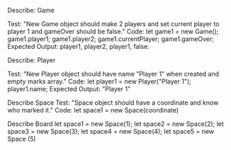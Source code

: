 Describe: Game

Test: "New Game object should make 2 players and set current player to player 1 and gameOver should be false."
Code: 
let game1 = new Game();
game1.player1; 
game1.player2;
game1.currentPlayer;
game1.gameOver;
Expected Output: player1, player2, player1, false.

Describe: Player

Test: "New Player object should have name "Player 1" when created and empty marks array."
Code:
let player1 = new Player("Player 1");
player1.name;
Expected Output: "Player 1"

Describe Space
Test: "Space object should have a coordinate and know who marked it."
Code:
let space1 = new Space(coordinate)


Describe Board
let space1 = new Space(1);
let space2 = new Space(2);
let space3 = new Space(3);
let space4 = new Space(4);
let space5 = new Space (5)
